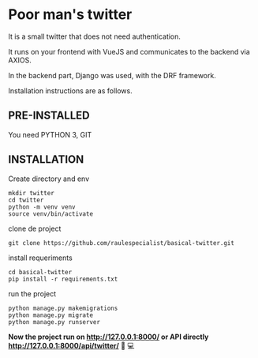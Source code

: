 # Poor man's twitter
It is a small twitter that does not need authentication.

It runs on your frontend with VueJS and communicates to the backend via AXIOS.

In the backend part, Django was used, with the DRF framework.

Installation instructions are as follows.

## PRE-INSTALLED
You need PYTHON 3, GIT

## INSTALLATION
Create directory and env
```
mkdir twitter
cd twitter
python -m venv venv
source venv/bin/activate
```

clone de project
```
git clone https://github.com/raulespecialist/basical-twitter.git
```


install requeriments
```
cd basical-twitter
pip install -r requirements.txt
```

run the project
```
python manage.py makemigrations
python manage.py migrate
python manage.py runserver
```

**Now the project run on http://127.0.0.1:8000/  or API directly http://127.0.0.1:8000/api/twitter/** :snake: :computer:
